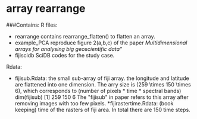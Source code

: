# array rearrange

###Contains:
R files:
* rearrange  contains rearrange_flatten() to  flatten an array. 
* example_PCA  reproduce figure 2(a,b,c) of the paper _Multidimensional arrays for analysing big geoscientific data"_
* fijiscidb  SciDB codes for the study case.

Rdata:
* fijisub.Rdata: the small sub-array of fiji array. the longitude and latitude are flattened into one dimension. The arry size is (259 \times 150 \times 6), which corresponds to (number of pixels * time * spectral bands)
dim(fijisub)
[1] 259 150   6
The "fijisub" in paper refers to this array after removing images with too few pixels. 
*fijirastertime.Rdata: (book keeping) time of the rasters of fiji area. In total there are 150 time steps. 
  
